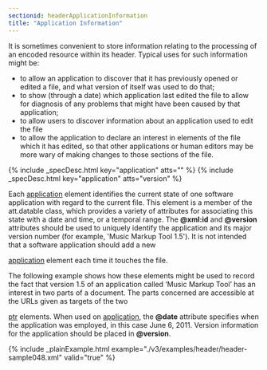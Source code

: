 ```yaml
---
sectionid: headerApplicationInformation
title: "Application Information"
---
```




It is sometimes convenient to store information relating to the processing of an encoded
resource within its header. Typical uses for such information might be:


- to allow an application to discover that it has previously opened or edited a file,
and what version of itself was used to do that;
- to show (through a date) which application last edited the file to allow for diagnosis
of any problems that might have been caused by that application;
- to allow users to discover information about an application used to edit the
file
- to allow the application to declare an interest in elements of the file which it has
edited, so that other applications or human editors may be more wary of making changes
to
those sections of the file.



{% include _specDesc.html key="application" atts="" %}
{% include _specDesc.html key="application" atts="version" %}



Each <a class="link_odd_elementSpec" href="/v3/elements/application">application</a> element identifies the current state of one software
application with regard to the current file. This element is a member of the att.datable
class, which provides a variety of attributes for associating this state with a date
and
time, or a temporal range. The **@xml:id** and **@version** attributes should be
used to uniquely identify the application and its major version number (for example,
'Music
Markup Tool 1.5'). It is not intended that a software application should add a new

<a class="link_odd_elementSpec" href="/v3/elements/application">application</a> element each time it touches the file.

The following example shows how these elements might be used to record the fact that
version 1.5 of an application called ‘Music Markup Tool’ has an interest in two parts
of a
document. The parts concerned are accessible at the URLs given as targets of the two

<a class="link_odd_elementSpec" href="/v3/elements/ptr">ptr</a> elements. When used on 
<a class="link_odd_elementSpec" href="/v3/elements/application">application</a>, the
**@date** attribute specifies when the application was employed, in this case June
6, 2011. Version information for the application should be placed in **@version**.

{% include _plainExample.html example="./v3/examples/header/header-sample048.xml" valid="true" %}

